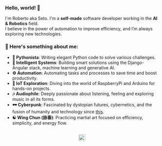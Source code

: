 ### Hello, world! 🖖

I'm Roberto aka Seto. I'm a **self-made** software developer working in the **AI & Robotics** field.  
I believe in the power of automation to improve efficiency, and I’m always exploring new technologies.

### 🚀 Here's something about me:
- **🐍 Pythonista**: Writing elegant Python code to solve various challenges.
- **🤖 Intelligent Systems**: Building smart solutions using the Django-Angular stack, machine learning and generative AI.
- **⚙️ Automation**: Automating tasks and processes to save time and boost productivity.
- **🌱 IoT Exploration**: Diving into the world of RaspberryPi and Arduino for hands-on projects.
- **🎶 Audiophile**: Deeply passionate about listening, feeling and exploring music in all its forms.
- **🕶 Cyberpunk**: Fascinated by dystopian futures, cybernetics, and the fusion of humanity and technology since [this](https://en.wikipedia.org/wiki/Neuromancer).
- **☯️ Wing Chun (詠春)**: Practicing martial art focused on efficiency, simplicity, and energy flow.

##

<p align="center">
  <a href="http://www.catb.org/hacker-emblem/">
    <img width="22" height="22" src="http://www.catb.org/hacker-emblem/glider.png" alt="Hacker Emblem">
  </a>
</p>
